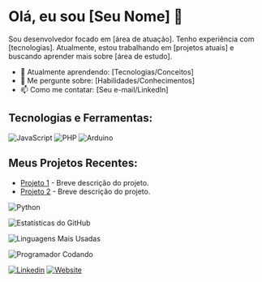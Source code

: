 # Olá, eu sou [Seu Nome] 👋

Sou desenvolvedor focado em [área de atuação]. Tenho experiência com [tecnologias]. Atualmente, estou trabalhando em [projetos atuais] e buscando aprender mais sobre [área de estudo].

- 🌱 Atualmente aprendendo: [Tecnologias/Conceitos]
- 💬 Me pergunte sobre: [Habilidades/Conhecimentos]
- 📫 Como me contatar: [Seu e-mail/LinkedIn]

## Tecnologias e Ferramentas:
![JavaScript](https://img.shields.io/badge/JavaScript-F7DF1E?logo=javascript&logoColor=black)
![PHP](https://img.shields.io/badge/PHP-777BB4?logo=php&logoColor=white)
![Arduino](https://img.shields.io/badge/Arduino-00979D?logo=arduino&logoColor=white)

## Meus Projetos Recentes:
- [Projeto 1](link) - Breve descrição do projeto.
- [Projeto 2](link) - Breve descrição do projeto.

![Python](https://img.shields.io/badge/Python-3776AB?logo=python&logoColor=white)

![Estatísticas do GitHub](https://github-readme-stats.vercel.app/api?username=seu-usuario&show_icons=true&theme=radical)

![Linguagens Mais Usadas](https://github-readme-stats.vercel.app/api/top-langs/?username=seu-usuario&layout=compact&theme=radical)

![Programador Codando](https://media.giphy.com/media/26tn33aiTi1jkl6H6/giphy.gif)

[![Linkedin](https://img.shields.io/badge/LinkedIn-0077B5?logo=linkedin&logoColor=white)](link-para-seu-perfil)
[![Website](https://img.shields.io/badge/Website-000000?logo=about.me&logoColor=white)](link-para-seu-site)
